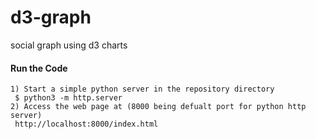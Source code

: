 # d3-graph
social graph using d3 charts
#### Run the Code
```
1) Start a simple python server in the repository directory
 $ python3 -m http.server 
2) Access the web page at (8000 being defualt port for python http server)
 http://localhost:8000/index.html
```
